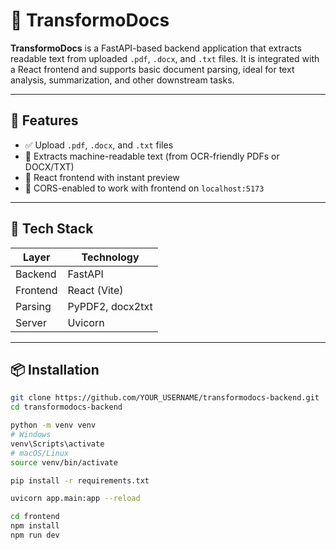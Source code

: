 # 📝 TransformoDocs

**TransformoDocs** is a FastAPI-based backend application that extracts readable text from uploaded `.pdf`, `.docx`, and `.txt` files. It is integrated with a React frontend and supports basic document parsing, ideal for text analysis, summarization, and other downstream tasks.

---

## 🚀 Features

- ✅ Upload `.pdf`, `.docx`, and `.txt` files
- 📄 Extracts machine-readable text (from OCR-friendly PDFs or DOCX/TXT)
- 🔁 React frontend with instant preview
- 🔐 CORS-enabled to work with frontend on `localhost:5173`

---

## 🧱 Tech Stack

| Layer     | Technology     |
|-----------|----------------|
| Backend   | FastAPI        |
| Frontend  | React (Vite)   |
| Parsing   | PyPDF2, docx2txt |
| Server    | Uvicorn        |

---

## 📦 Installation

```bash
git clone https://github.com/YOUR_USERNAME/transformodocs-backend.git
cd transformodocs-backend

python -m venv venv
# Windows
venv\Scripts\activate
# macOS/Linux
source venv/bin/activate

pip install -r requirements.txt

uvicorn app.main:app --reload

cd frontend
npm install
npm run dev
